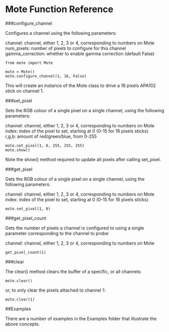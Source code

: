 <!--
---
title: Mote Python Function Reference
handle: mote-python-function-reference
type: tutorial
summary: A reference for Mote's Python library
author: Phil Howard
products: [mote]
tags: [Mote, Raspberry Pi, Python, Programming]
images: [images/tba.png]
difficulty: Beginner
-->
# Mote Function Reference

###configure_channel

Configures a channel using the following parameters:

channel: channel, either 1, 2, 3 or 4, corresponding to numbers on Mote  
num_pixels: number of pixels to configure for this channel  
gamma_correction: whether to enable gamma correction (default False)  

```
from mote import Mote

mote = Mote()
mote.configure_channel(1, 16, False)
```

This will create an instance of the Mote class to drive a 16 pixels APA102 stick on channel 1.

###set_pixel

Sets the RGB colour of a single pixel on a single channel, using the following parameters:

channel: channel, either 1, 2, 3 or 4, corresponding to numbers on Mote  
index: index of the pixel to set, starting at 0 (0-15 for 16 pixels sticks)  
r,g,b: amount of red/green/blue, from 0-255  

```
mote.set_pixel(1, 0, 255, 255, 255)
mote.show()
```

Note the show() method required to update all pixels after calling set_pixel.

###get_pixel

Gets the RGB colour of a single pixel on a single channel, using the following parameters:

channel: channel, either 1, 2, 3 or 4, corresponding to numbers on Mote  
index: index of the pixel to set, starting at 0 (0-15 for 16 pixels sticks)  

```
mote.set_pixel(1, 0)
```

###get_pixel_count

Gets the number of pixels a channel is configured to using a single parameter corresponding to the channel to probe:

channel: channel, either 1, 2, 3 or 4, corresponding to numbers on Mote  

```
get_pixel_count(1)
```

###clear

The clear() method clears the buffer of a specific, or all channels:

```
mote.clear()
```

or, to only clear the pixels attached to channel 1:

```
mote.clear(1)
```

##Examples

There are a number of examples in the Examples folder that illustrate the above concepts.